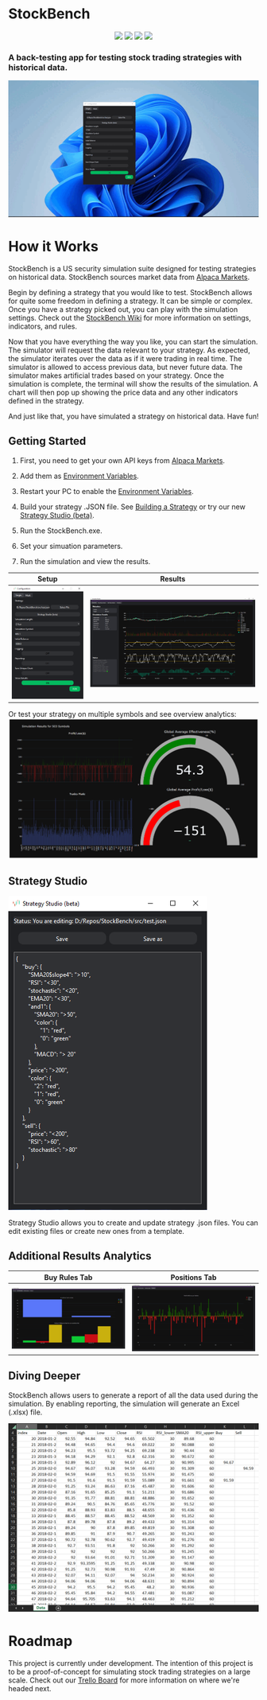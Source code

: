 # StockBench

<p align="center">
    <img src ="https://img.shields.io/badge/version-1.4.0-blueviolet.svg"/> <img src ="https://img.shields.io/badge/platform-windows-yellow.svg"/> <img src ="https://img.shields.io/badge/python-^3-blue.svg" /> <img src ="https://img.shields.io/github/license/jocon15/StockBench.svg?color=orange"/>
</p>

### A back-testing app for testing stock trading strategies with historical data.

![multi](https://github.com/jocon15/StockBench/blob/master/images/cut.gif)

# How it Works

StockBench is a US security simulation suite designed for testing strategies on historical data. StockBench sources market data from [Alpaca Markets](https://alpaca.markets/).

Begin by defining a strategy that you would like to test. StockBench allows for quite some freedom in defining a strategy. It can be simple or complex. Once you have a strategy picked out, you can play with the simulation settings. Check out the [StockBench Wiki](https://github.com/jocon15/StockBench/wiki) for more information on settings, indicators, and rules.

Now that you have everything the way you like, you can start the simulation. The simulator will request the data relevant to your strategy. As expected, the simulator iterates over the data as if it were trading in real time. The simulator is allowed to access previous data, but never future data. The simulator makes artificial trades based on your strategy. Once the simulation is complete, the terminal will show the results of the simulation. A chart will then pop up showing the price data and any other indicators defined in the strategy.

And just like that, you have simulated a strategy on historical data. Have fun!

## Getting Started

1. First, you need to get your own API keys from [Alpaca Markets](https://alpaca.markets/).

2. Add them as [Environment Variables](https://github.com/jocon15/StockBench/wiki/Environment-Variables).

3. Restart your PC to enable the [Environment Variables](https://github.com/jocon15/StockBench/wiki/Environment-Variables).

4. Build your strategy .JSON file. See [Building a Strategy](https://github.com/jocon15/StockBench/wiki/Building-a-Strategy) or try our new [Strategy Studio (beta)](#Strategy-Studio).

5. Run the StockBench.exe.

6. Set your simuation parameters.

7. Run the simulation and view the results.

| Setup                                                                                        | Results                                                                               |
|:--------------------------------------------------------------------------------------------:|:-------------------------------------------------------------------------------------:|
| ![single](https://github.com/jocon15/StockBench/blob/master/images/configuration.png) | ![multi](https://github.com/jocon15/StockBench/blob/master/images/results.png) |

Or test your strategy on multiple symbols and see overview analytics:
![chart](https://github.com/jocon15/StockBench/blob/master/images/multi_display.png)

## Strategy Studio
![strategy studio](https://github.com/jocon15/StockBench/blob/master/images/strategy_studio.png)

Strategy Studio allows you to create and update strategy .json files. You can edit existing files or create new ones from a template.

## Additional Results Analytics
| Buy Rules Tab                                                     | Positions Tab                                                                              |
|:--------------------------------------------------------------------------------------------:|:-------------------------------------------------------------------------------------:|
| ![buy rules tab](https://github.com/jocon15/StockBench/blob/master/images/buy_rules_tab.png) | ![positions tab](https://github.com/jocon15/StockBench/blob/master/images/positions_tab.png) |

## Diving Deeper

StockBench allows users to generate a report of all the data used during the simulation. By enabling reporting, the simulation will generate an Excel (.xlsx) file.

![report](https://github.com/jocon15/StockBench/blob/master/images/excel.png)

# Roadmap

This project is currently under development. The intention of this project is to be a proof-of-concept for simulating stock trading strategies on a large scale. Check out our [Trello Board](https://trello.com/b/XtEbMZL4/stockbench) for more information on where we're headed next.
